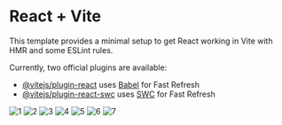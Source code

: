 # React + Vite

This template provides a minimal setup to get React working in Vite with HMR and some ESLint rules.

Currently, two official plugins are available:

- [@vitejs/plugin-react](https://github.com/vitejs/vite-plugin-react/blob/main/packages/plugin-react/README.md) uses [Babel](https://babeljs.io/) for Fast Refresh
- [@vitejs/plugin-react-swc](https://github.com/vitejs/vite-plugin-react-swc) uses [SWC](https://swc.rs/) for Fast Refresh

![1](https://github.com/daksh20000/Employee-DashBoard/assets/110354207/c3b26539-0335-42d2-959b-ccbe3d6537f5)
![2](https://github.com/daksh20000/Employee-DashBoard/assets/110354207/46301acc-942b-44fb-9abf-7df4215db442)
![3](https://github.com/daksh20000/Employee-DashBoard/assets/110354207/2461822d-77b9-4136-9c1f-3e96e12b310e)
![4](https://github.com/daksh20000/Employee-DashBoard/assets/110354207/d488a8b2-3795-4e3f-a191-45452e0f247e)
![5](https://github.com/daksh20000/Employee-DashBoard/assets/110354207/40d95682-a086-4d22-bd9b-2beaf673b381)
![6](https://github.com/daksh20000/Employee-DashBoard/assets/110354207/3a1961ec-e7d9-404a-b613-745f21dee063)
![7](https://github.com/daksh20000/Employee-DashBoard/assets/110354207/2e8e48b6-37dd-41d6-ab20-169665ffc4c1)
